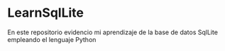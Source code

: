 # LearnSqlLite
En este repositorio evidencio mi aprendizaje de la base de datos SqlLite empleando el lenguaje Python
